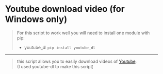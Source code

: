 # Youtube download video (for Windows only)

> For this script to work well you will need to install one module with pip:  
> - youtube_dl   ```pip install youtube_dl```
***

> this script allows you to easily download videos of [Youtube](https://www.youtube.com/).  
> (I used youtube-dl to make this script)
